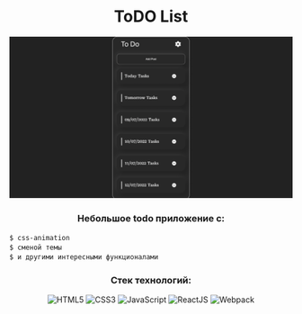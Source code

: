 <div align="center">

# ToDO List

[![Header](https://github.com/solovpro/todo-list/raw/master/src/assets/img/app-readme.png)](https://solovpro.github.io/todo-list/)

### Небольшое todo приложение с:
<div align="start">

```sh
$ css-animation
$ сменой темы
$ и другими интересными функционалами
```

</div>

### Стек технологий:
![HTML5](https://img.shields.io/badge/-HTML5-A9A9A9?style=for-the-badge&logo=HTML5)
![CSS3](https://img.shields.io/badge/-SCSS-4B0082?style=for-the-badge&logo=CSS3)
![JavaScript](https://img.shields.io/badge/-JavaScript-8B0000?style=for-the-badge&logo=javascript)
![ReactJS](https://img.shields.io/badge/-ReactJS-4682B4?style=for-the-badge&logo=React)
![Webpack](https://img.shields.io/badge/-Webpack-4169E1?style=for-the-badge&logo=Webpack)

</div>
  
